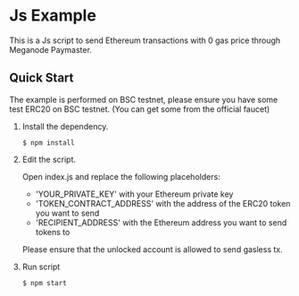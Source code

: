 # Js Example 
This is a Js script to send Ethereum transactions with 0 gas price through Meganode Paymaster.

## Quick Start

The example is performed on BSC testnet, please ensure you have some test ERC20 on BSC testnet. (You can get some 
from the official faucet)

1. Install the dependency.
    ```shell
    $ npm install
    ```

2. Edit the script.
   
    Open index.js and replace the following placeholders:
   - 'YOUR_PRIVATE_KEY' with your Ethereum private key
   - 'TOKEN_CONTRACT_ADDRESS' with the address of the ERC20 token you want to send
   - 'RECIPIENT_ADDRESS' with the Ethereum address you want to send tokens to

    Please ensure that the unlocked account is allowed to send gasless tx.

3. Run script
    ```shell
    $ npm start
    ```